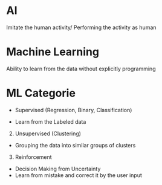 # AI
Imitate the human activity/ Performing the activity as human 
# Machine Learning
Ability to learn from the data without explicitly programming

# ML Categorie
	
- Supervised (Regression, Binary, Classification)
* Learn from the Labeled data 
2. Unsupervised (Clustering)
- Grouping the data into  similar groups of clusters
3. Reinforcement 
-  Decision Making from Uncertainty 
- Learn from mistake and correct it by the user input

